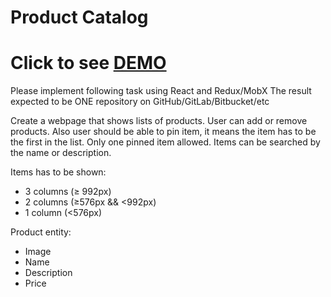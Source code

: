 # Product Catalog
# Click to see [DEMO](https://PetDavy.github.io/product_catalog/)

Please implement following task using React and Redux/MobX
The result expected to be ONE repository on GitHub/GitLab/Bitbucket/etc

Create a webpage that shows lists of products. User can add or remove products. Also user should be able to pin item, it means the item has to be the first in the list. Only one pinned item allowed. Items can be searched by the name or description.

Items has to be shown:
- 3 columns (≥ 992px)
- 2 columns (≥576px && <992px)
- 1 column (<576px)

Product entity:
- Image
- Name
- Description
- Price
